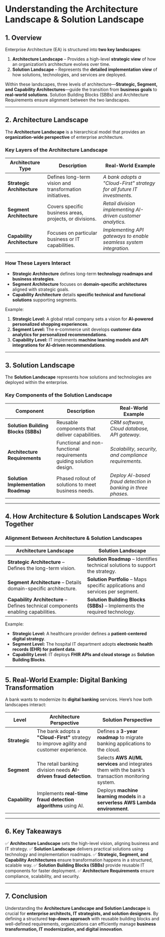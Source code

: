 # **Understanding the Architecture Landscape & Solution Landscape**

## **1. Overview**
Enterprise Architecture (EA) is structured into **two key landscapes**:
1. **Architecture Landscape** – Provides a high-level **strategic view** of how an organization’s architecture evolves over time.
2. **Solution Landscape** – Represents the **detailed implementation view** of how solutions, technologies, and services are deployed.

Within these landscapes, three levels of architecture—**Strategic, Segment, and Capability Architectures**—guide the transition from **business goals** to **real-world solutions**. Solution Building Blocks (SBBs) and Architecture Requirements ensure alignment between the two landscapes.

---

## **2. Architecture Landscape**
The **Architecture Landscape** is a hierarchical model that provides an **organization-wide perspective** of enterprise architecture.

### **Key Layers of the Architecture Landscape**
| **Architecture Type** | **Description** | **Real-World Example** |
|----------------|-------------------|-----------------|
| **Strategic Architecture** | Defines long-term vision and transformation initiatives. | *A bank adopts a "Cloud-First" strategy for all future IT investments.* |
| **Segment Architecture** | Covers specific business areas, projects, or divisions. | *Retail division implementing AI-driven customer analytics.* |
| **Capability Architecture** | Focuses on particular business or IT capabilities. | *Implementing API gateways to enable seamless system integration.* |

### **How These Layers Interact**
- **Strategic Architecture** defines long-term **technology roadmaps and business strategies**.
- **Segment Architecture** focuses on **domain-specific architectures** aligned with strategic goals.
- **Capability Architecture** details **specific technical and functional solutions** supporting segments.

Example: 
1. **Strategic Level:** A global retail company sets a vision for **AI-powered personalized shopping experiences**.
2. **Segment Level:** The e-commerce unit develops **customer data analytics for personalized recommendations**.
3. **Capability Level:** IT implements **machine learning models and API integrations for AI-driven recommendations**.

---

## **3. Solution Landscape**
The **Solution Landscape** represents how solutions and technologies are deployed within the enterprise.

### **Key Components of the Solution Landscape**
| **Component** | **Description** | **Real-World Example** |
|-------------|---------------|-----------------|
| **Solution Building Blocks (SBBs)** | Reusable components that deliver capabilities. | *CRM software, Cloud database, API gateway.* |
| **Architecture Requirements** | Functional and non-functional requirements guiding solution design. | *Scalability, security, and compliance requirements.* |
| **Solution Implementation Roadmap** | Phased rollout of solutions to meet business needs. | *Deploy AI-based fraud detection in banking in three phases.* |

---

## **4. How Architecture & Solution Landscapes Work Together**
### **Alignment Between Architecture & Solution Landscapes**
| **Architecture Landscape** | **Solution Landscape** |
|----------------|----------------|
| **Strategic Architecture** – Defines the long-term vision. | **Solution Roadmap** – Identifies technical solutions to support the strategy. |
| **Segment Architecture** – Details domain-specific architecture. | **Solution Portfolio** – Maps specific applications and services per segment. |
| **Capability Architecture** – Defines technical components enabling capabilities. | **Solution Building Blocks (SBBs)** – Implements the required technology. |

Example:
- **Strategic Level:** A healthcare provider defines a **patient-centered digital strategy**.
- **Segment Level:** The hospital IT department adopts **electronic health records (EHR) for patient data**.
- **Capability Level:** IT deploys **FHIR APIs and cloud storage** as **Solution Building Blocks**.

---

## **5. Real-World Example: Digital Banking Transformation**
A bank wants to modernize its **digital banking** services. Here’s how both landscapes interact:

| **Level** | **Architecture Perspective** | **Solution Perspective** |
|----------|----------------|----------------|
| **Strategic** | The bank adopts a **"Cloud-First"** strategy to improve agility and customer experience. | Defines a **3-year roadmap** to migrate banking applications to the cloud. |
| **Segment** | The retail banking division needs **AI-driven fraud detection**. | Selects **AWS AI/ML services** and integrates them with the bank’s transaction monitoring system. |
| **Capability** | Implements **real-time fraud detection algorithms** using AI. | Deploys **machine learning models** in a **serverless AWS Lambda environment**. |

---

## **6. Key Takeaways**
✅ **Architecture Landscape** sets the high-level vision, aligning business and IT strategy.
✅ **Solution Landscape** delivers practical solutions using technology and implementation roadmaps.
✅ **Strategic, Segment, and Capability Architectures** ensure transformation happens in a structured, scalable way.
✅ **Solution Building Blocks (SBBs)** provide reusable IT components for faster deployment.
✅ **Architecture Requirements** ensure compliance, scalability, and security.

---

## **7. Conclusion**
Understanding the **Architecture Landscape and Solution Landscape** is crucial for **enterprise architects, IT strategists, and solution designers**. By defining a structured **top-down approach** with reusable building blocks and well-defined requirements, organizations can efficiently manage **business transformation, IT modernization, and digital innovation**.
